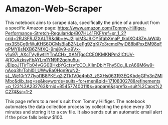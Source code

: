 # Amazon-Web-Scraper

This notebook aims to scrape data, specifically the price of a product from a specific Amazon page: https://www.amazon.com/Tommy-Hilfiger-Performance-Stretch-Regular/dp/B07HL41FKF/ref=sr_1_2?crid=2RJSFRJZXALTR&dib=eyJ2IjoiMSJ9.OY5fqbXmaP_tkolXO48ZeJaW4bmx3S5Cg9rWuKHS6OCMsBlaB2NLePg9ZgKl7c3rcmcPwjD88biPxxEM98qFgPMY8sNXB6ZNfXQ-9mj8v9-a9Vx-y1u97j_AXcTVy8wtllYTnACHx_XANTgoCCEOKMKNPm2ICtUV-4j1CvAzksyFbAYLm1YN9P2qohu5u-JEIpoJ1TirTb04vGG0BHxbYGctzyfcCO_XlImDbjYFhy5Cg_ILzA66M6w9-nAoq3hrTohl0I_UWwBa0Hgn9ruN2-sL_We10rY77lyoI1B8PKE.q2i2Tk1V0e4pb3_zSXHs063193EQKbdgGPn3nZMlMbc&dib_tag=se&keywords=suits+for+men&qid=1710830278&refinements=p_123%3A232763&rnid=85457740011&s=apparel&sprefix=suit%2Caps%2C274&sr=1-2

This page refers to a men's suit from Tommy Hilfiger. The notebook automates the data collection process by collecting the price every 30 minutes and storing it to a csv file. It also sends out an automatic email alert if the price falls below $100.
